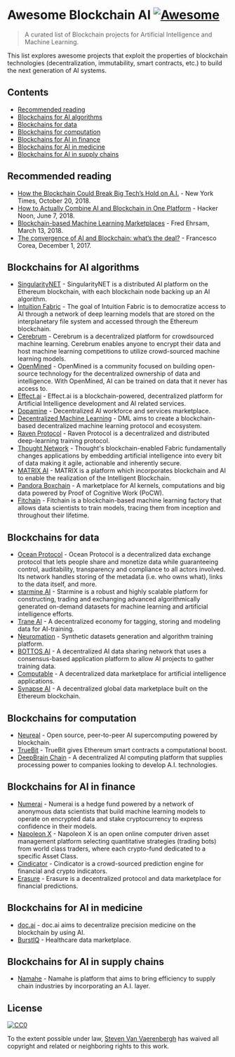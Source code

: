 # Awesome Blockchain AI  [![Awesome](https://awesome.re/badge.svg)](https://awesome.re)

> A curated list of Blockchain projects for Artificial Intelligence and Machine Learning.

This list explores awesome projects that exploit the properties of blockchain technologies (decentralization, immutability, smart contracts, etc.) to build the next generation of AI systems.

## Contents

- [Recommended reading](#recommended-reading)
- [Blockchains for AI algorithms](#blockchains-for-ai-algorithms)
- [Blockchains for data](#blockchains-for-data)
- [Blockchains for computation](#blockchains-for-computation)
- [Blockchains for AI in finance](#blockchains-for-ai-in-finance)
- [Blockchains for AI in medicine](#blockchains-for-ai-in-medicine)
- [Blockchains for AI in supply chains](#blockchains-for-ai-in-supply-chains)

## Recommended reading

- [How the Blockchain Could Break Big Tech’s Hold on A.I.](https://www.nytimes.com/2018/10/20/technology/how-the-blockchain-could-break-big-techs-hold-on-ai.html) - New York Times, October 20, 2018.
- [How to Actually Combine AI and Blockchain in One Platform](https://hackernoon.com/how-to-actually-combine-ai-and-blockchain-in-one-platform-ef937e919ec2) - Hacker Noon, June 7, 2018.
- [Blockchain-based Machine Learning Marketplaces](https://medium.com/@FEhrsam/blockchain-based-machine-learning-marketplaces-cb2d4dae2c17) - Fred Ehrsam, March 13, 2018.
- [The convergence of AI and Blockchain: what’s the deal?](https://medium.com/@Francesco_AI/the-convergence-of-ai-and-blockchain-whats-the-deal-60c618e3accc) - Francesco Corea, December 1, 2017.

## Blockchains for AI algorithms

- [SingularityNET](https://singularitynet.io/) - SingularityNET is a distributed AI platform on the Ethereum blockchain, with each blockchain node backing up an AI algorithm.
- [Intuition Fabric](https://intuitionfabric.com) - The goal of Intuition Fabric is to democratize access to AI through a network of deep learning models that are stored on the interplanetary file system and accessed through the Ethereum blockchain.
- [Cerebrum](https://cerebrum.world/) - Cerebrum is a decentralized platform for crowdsourced machine learning. Cerebrum enables anyone to encrypt their data and host machine learning competitions to utilize crowd-sourced machine learning models. 
- [OpenMined](https://openmined.org/) - OpenMined is a community focused on building open-source technology for the decentralized ownership of data and intelligence. With OpenMined, AI can be trained on data that it never has access to.
- [Effect.ai](https://effect.ai) - Effect.ai is a blockchain-powered, decentralized platform for Artificial Intelligence development and AI related services.
- [Dopamine](https://dopamine.ai/) - Decentralized AI workforce and services marketplace.
- [Decentralized Machine Learning](https://decentralizedml.com/) - DML aims to create a blockchain-based decentralized machine learning protocol and ecosystem.
- [Raven Protocol](https://www.ravenprotocol.com/) - Raven Protocol is a decentralized and distributed deep-learning training protocol.
- [Thought Network](https://thought.live/) - Thought's blockchain-enabled Fabric fundamentally changes applications by embedding artificial intelligence into every bit of data making it agile, actionable and inherently secure.
- [MATRIX AI](https://www.matrix.io/) - MATRIX is a platform which incorporates blockchain and AI to enable the realization of the Intelligent Blockchain.
- [Pandora Boxchain](https://pandoraboxchain.ai/) - A marketplace for AI kernels, computations and big data powered by Proof of Cognitive Work (PoCW).
- [Fitchain](https://fitchain.io/) - Fitchain is a blockchain-based machine learning factory that allows data scientists to train models, tracing them from inception and throughout their lifetime.

## Blockchains for data

- [Ocean Protocol](https://oceanprotocol.com/) - Ocean Protocol is a decentralized data exchange protocol that lets people share and monetize data while guaranteeing control, auditability, transparency and compliance to all actors involved. Its network handles storing of the metadata (i.e. who owns what), links to the data itself, and more.
- [starmine AI](http://starmine.ai/) - Starmine is a robust and highly scalable platform for constructing, trading and exchanging advanced algorithmically generated on-demand datasets for machine learning and artificial intelligence efforts.
- [Trane AI](http://www.trane.ai/) - A decentralized economy for tagging, storing and modeling data for AI-training.
- [Neuromation](https://neuromation.io/) - Synthetic datasets generation and algorithm training platform.
- [BOTTOS AI](https://bottos.org/) - A decentralized AI data sharing network that uses a consensus-based application platform to allow AI projects to gather training data.
- [Computable](https://www.computable.io/) - A decentralized data marketplace for artificial intelligence applications.
- [Synapse AI](https://blog.synapse.ai/) - A decentralized global data marketplace built on the Ethereum blockchain.

## Blockchains for computation

- [Neureal](https://neureal.net/) - Open source, peer-to-peer AI supercomputing powered by blockchain.
- [TrueBit](https://truebit.io/) - TrueBit gives Ethereum smart contracts a computational boost.
- [DeepBrain Chain](https://www.deepbrainchain.org/) - A decentralized AI computing platform that supplies processing power to companies looking to develop A.I. technologies.

## Blockchains for AI in finance

- [Numerai](https://numer.ai/) - Numerai is a hedge fund powered by a network of anonymous data scientists that build machine learning models to operate on encrypted data and stake cryptocurrency to express confidence in their models.
- [Napoleon X](https://www.napoleonx.ai/) - Napoleon X is an open online computer driven asset management platform selecting quantitative strategies (trading bots) from world class traders, where each crypto-fund dedicated to a specific Asset Class.
- [Cindicator](https://cindicator.com/) - Cindicator is a crowd-sourced prediction engine for financial and crypto indicators. 
- [Erasure](https://erasure.xxx/) - Erasure is a decentralized protocol and data marketplace for financial predictions.

## Blockchains for AI in medicine

- [doc.ai](https://doc.ai/about) - doc.ai aims to decentralize precision medicine on the blockchain by using AI.
- [BurstIQ](https://www.burstiq.com/) - Healthcare data marketplace.

## Blockchains for AI in supply chains

- [Namahe](https://namahe.io/) - Namahe is platform that aims to bring efficiency to supply chain industries by incorporating an A.I. layer.

## License

[![CC0](https://i.creativecommons.org/p/zero/1.0/88x31.png)](https://creativecommons.org/publicdomain/zero/1.0/)

To the extent possible under law, [Steven Van Vaerenbergh](https://github.com/steven2358) has waived all copyright and related or neighboring rights to this work.
